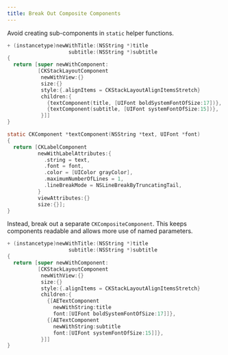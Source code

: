 ```yaml
---
title: Break Out Composite Components
---
```

Avoid creating sub-components in `static` helper functions.

```objectivec redhighlight
+ (instancetype)newWithTitle:(NSString *)title
                    subtitle:(NSString *)subtitle
{
  return [super newWithComponent:
          [CKStackLayoutComponent
           newWithView:{}
           size:{}
           style:{.alignItems = CKStackLayoutAlignItemsStretch}
           children:{
             {textComponent(title, [UIFont boldSystemFontOfSize:17])},
             {textComponent(subtitle, [UIFont systemFontOfSize:15])},
           }]]
}

static CKComponent *textComponent(NSString *text, UIFont *font)
{
  return [CKLabelComponent
          newWithLabelAttributes:{
            .string = text,
            .font = font,
            .color = [UIColor grayColor],
            .maximumNumberOfLines = 1,
            .lineBreakMode = NSLineBreakByTruncatingTail,
          }
          viewAttributes:{}
          size:{}];
}
```

Instead, break out a separate `CKCompositeComponent`. This keeps components readable and allows more use of named parameters.

```objectivec highlight
+ (instancetype)newWithTitle:(NSString *)title
                    subtitle:(NSString *)subtitle
{
  return [super newWithComponent:
          [CKStackLayoutComponent
           newWithView:{}
           size:{}
           style:{.alignItems = CKStackLayoutAlignItemsStretch}
           children:{
             {[AETextComponent
               newWithString:title
               font:[UIFont boldSystemFontOfSize:17]]},
             {[AETextComponent
               newWithString:subtitle
               font:[UIFont systemFontOfSize:15]]},
           }]]
}
```
